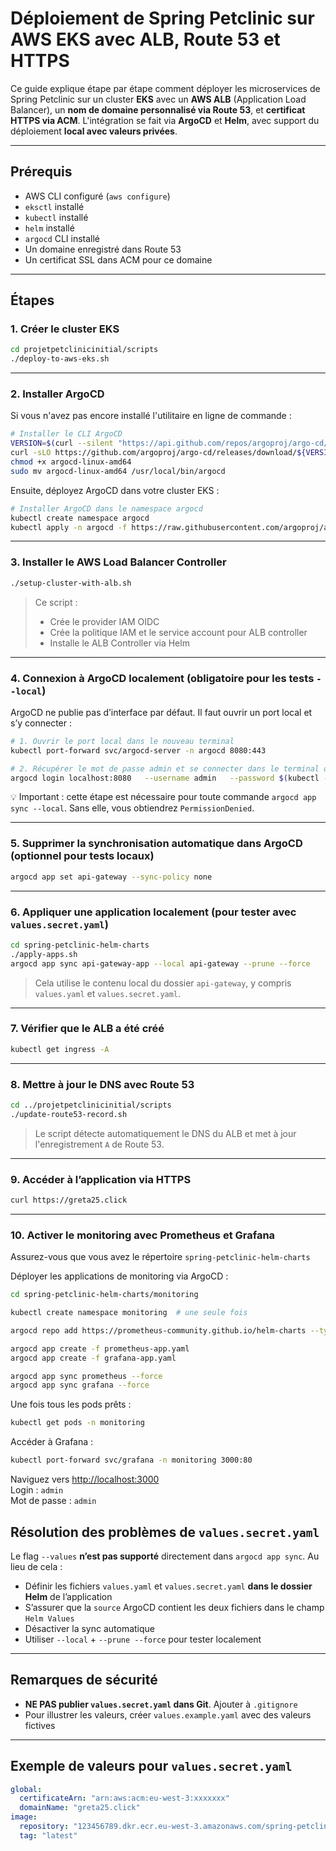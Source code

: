 # Déploiement de Spring Petclinic sur AWS EKS avec ALB, Route 53 et HTTPS

Ce guide explique étape par étape comment déployer les microservices de Spring Petclinic sur un cluster **EKS**
avec un **AWS ALB** (Application Load Balancer), un **nom de domaine personnalisé via Route 53**, et
**certificat HTTPS via ACM**. L'intégration se fait via **ArgoCD** et **Helm**, avec support du déploiement **local avec valeurs privées**.

---

## Prérequis

- AWS CLI configuré (`aws configure`)
- `eksctl` installé
- `kubectl` installé
- `helm` installé
- `argocd` CLI installé
- Un domaine enregistré dans Route 53
- Un certificat SSL dans ACM pour ce domaine

---

## Étapes

### 1. Créer le cluster EKS

```bash
cd projetpetclinicinitial/scripts
./deploy-to-aws-eks.sh
```

---

### 2. Installer ArgoCD

Si vous n'avez pas encore installé l'utilitaire en ligne de commande :

```bash
# Installer le CLI ArgoCD
VERSION=$(curl --silent "https://api.github.com/repos/argoproj/argo-cd/releases/latest" | jq -r .tag_name)
curl -sLO https://github.com/argoproj/argo-cd/releases/download/${VERSION}/argocd-linux-amd64
chmod +x argocd-linux-amd64
sudo mv argocd-linux-amd64 /usr/local/bin/argocd
```

Ensuite, déployez ArgoCD dans votre cluster EKS :

```bash
# Installer ArgoCD dans le namespace argocd
kubectl create namespace argocd
kubectl apply -n argocd -f https://raw.githubusercontent.com/argoproj/argo-cd/stable/manifests/install.yaml
```

---

### 3. Installer le AWS Load Balancer Controller

```bash
./setup-cluster-with-alb.sh
```

> Ce script :
> - Crée le provider IAM OIDC
> - Crée la politique IAM et le service account pour ALB controller
> - Installe le ALB Controller via Helm

---

### 4. Connexion à ArgoCD localement (obligatoire pour les tests `--local`)

ArgoCD ne publie pas d’interface par défaut. Il faut ouvrir un port local et s’y connecter :

```bash
# 1. Ouvrir le port local dans le nouveau terminal
kubectl port-forward svc/argocd-server -n argocd 8080:443
```

```bash
# 2. Récupérer le mot de passe admin et se connecter dans le terminal où vous aler utiliser argocd
argocd login localhost:8080   --username admin   --password $(kubectl -n argocd get secret argocd-initial-admin-secret -o jsonpath="{.data.password}" | base64 -d)   --insecure
```

💡 Important : cette étape est nécessaire pour toute commande `argocd app sync --local`. Sans elle, vous obtiendrez `PermissionDenied`.

---

### 5. Supprimer la synchronisation automatique dans ArgoCD  (optionnel pour tests locaux)

```bash
argocd app set api-gateway --sync-policy none
```

---

### 6. Appliquer une application localement (pour tester avec `values.secret.yaml`)

```bash
cd spring-petclinic-helm-charts
./apply-apps.sh
argocd app sync api-gateway-app --local api-gateway --prune --force
```

> Cela utilise le contenu local du dossier `api-gateway`, y compris `values.yaml` et `values.secret.yaml`.

---

### 7. Vérifier que le ALB a été créé

```bash
kubectl get ingress -A
```

---

### 8. Mettre à jour le DNS avec Route 53

```bash
cd ../projetpetclinicinitial/scripts
./update-route53-record.sh
```

> Le script détecte automatiquement le DNS du ALB et met à jour l'enregistrement `A` de Route 53.

---

### 9. Accéder à l’application via HTTPS

```bash
curl https://greta25.click
```

---

### 10. Activer le monitoring avec Prometheus et Grafana

Assurez-vous que vous avez le répertoire `spring-petclinic-helm-charts`

Déployer les applications de monitoring via ArgoCD :

```bash
cd spring-petclinic-helm-charts/monitoring

kubectl create namespace monitoring  # une seule fois

argocd repo add https://prometheus-community.github.io/helm-charts --type helm --name prometheus-community

argocd app create -f prometheus-app.yaml
argocd app create -f grafana-app.yaml

argocd app sync prometheus --force
argocd app sync grafana --force
```

Une fois tous les pods prêts :

```bash
kubectl get pods -n monitoring
```

Accéder à Grafana :

```bash
kubectl port-forward svc/grafana -n monitoring 3000:80
```

Naviguez vers [http://localhost:3000](http://localhost:3000)  
Login : `admin`  
Mot de passe : `admin`

## Résolution des problèmes de `values.secret.yaml`

Le flag `--values` **n’est pas supporté** directement dans `argocd app sync`. Au lieu de cela :
- Définir les fichiers `values.yaml` et `values.secret.yaml` **dans le dossier Helm** de l’application
- S’assurer que la `source` ArgoCD contient les deux fichiers dans le champ `Helm Values`
- Désactiver la sync automatique
- Utiliser `--local` + `--prune --force` pour tester localement

---

## Remarques de sécurité

- **NE PAS publier `values.secret.yaml` dans Git**. Ajouter à `.gitignore`
- Pour illustrer les valeurs, créer `values.example.yaml` avec des valeurs fictives

---

## Exemple de valeurs pour `values.secret.yaml`

```yaml
global:
  certificateArn: "arn:aws:acm:eu-west-3:xxxxxxx"
  domainName: "greta25.click"
image:
  repository: "123456789.dkr.ecr.eu-west-3.amazonaws.com/spring-petclinic/api-gateway"
  tag: "latest"
```